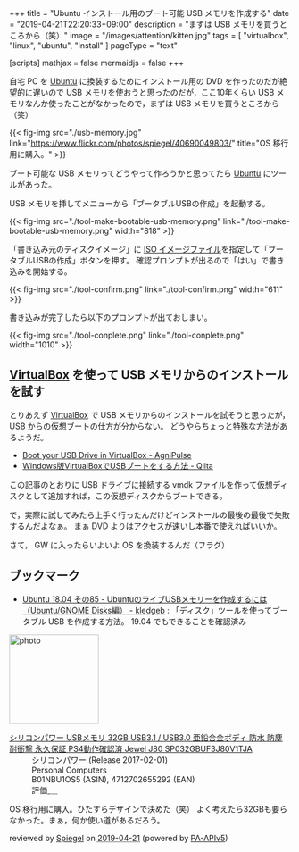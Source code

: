 +++
title = "Ubuntu インストール用のブート可能 USB メモリを作成する"
date = "2019-04-21T22:20:33+09:00"
description = "まずは USB メモリを買うところから（笑）"
image = "/images/attention/kitten.jpg"
tags = [ "virtualbox", "linux", "ubuntu", "install" ]
pageType = "text"

[scripts]
  mathjax = false
  mermaidjs = false
+++

自宅 PC を [Ubuntu] に換装するためにインストール用の DVD を作ったのだが絶望的に遅いので USB メモリを使おうと思ったのだが，ここ10年くらい USB メモリなんか使ったことがなかったので，まずは USB メモリを買うところから（笑）

{{< fig-img src="./usb-memory.jpg" link="https://www.flickr.com/photos/spiegel/40690049803/" title="OS 移行用に購入。" >}}

ブート可能な USB メモリってどうやって作ろうかと思ってたら [Ubuntu] にツールがあった。

USB メモリを挿してメニューから「ブータブルUSBの作成」を起動する。

{{< fig-img src="./tool-make-bootable-usb-memory.png" link="./tool-make-bootable-usb-memory.png" width="818" >}}

「書き込み元のディスクイメージ」に [ISO イメージファイル](http://www.ubuntulinux.jp/download/ja-remix "Ubuntu Desktop 日本語 Remixのダウンロード | Ubuntu Japanese Team")を指定して「ブータブルUSBの作成」ボタンを押す。
確認プロンプトが出るので「はい」で書き込みを開始する。

{{< fig-img src="./tool-confirm.png" link="./tool-confirm.png" width="611" >}}

書き込みが完了したら以下のプロンプトが出ておしまい。

{{< fig-img src="./tool-conplete.png" link="./tool-conplete.png" width="1010" >}}

## [VirtualBox] を使って USB メモリからのインストールを試す

とりあえず [VirtualBox] で USB メモリからのインストールを試そうと思ったが， USB からの仮想ブートの仕方が分からない。
どうやらちょっと特殊な方法があるようだ。

- [Boot your USB Drive in VirtualBox - AgniPulse](http://agnipulse.com/2009/07/boot-your-usb-drive-in-virtualbox/)
- [Windows版VirtualBoxでUSBブートをする方法 - Qiita](https://qiita.com/ta_b0_/items/6946f6e62b6a8c5bb4bc)

この記事のとおりに USB ドライブに接続する vmdk ファイルを作って仮想ディスクとして追加すれば，この仮想ディスクからブートできる。

で，実際に試してみたら上手く行ったんだけどインストールの最後の最後で失敗するんだよなぁ。
まぁ DVD よりはアクセスが速いし本番で使えればいいか。

さて， GW に入ったらいよいよ OS を換装するんだ（フラグ）

## ブックマーク

- [Ubuntu 18.04 その85 - UbuntuのライブUSBメモリーを作成するには（Ubuntu/GNOME Disks編） - kledgeb](https://kledgeb.blogspot.com/2018/04/ubuntu-1804-85-ubuntuusbubuntugnome.html) : 「ディスク」ツールを使ってブータブル USB を作成する方法。 19.04 でもできることを確認済み

[Ubuntu]: https://www.ubuntu.com/ "The leading operating system for PCs, IoT devices, servers and the cloud | Ubuntu"
[VirtualBox]: https://www.virtualbox.org/ "Oracle VM VirtualBox"

<div class="hreview">
  <div class="photo"><a class="item url" href="https://www.amazon.co.jp/dp/B01NBU1OS5?tag=baldandersinf-22&linkCode=ogi&th=1&psc=1"><img src="https://m.media-amazon.com/images/I/317fsDSqG8L._SL160_.jpg" width="160" alt="photo"></a></div>
  <dl class="fn">
    <dt><a href="https://www.amazon.co.jp/dp/B01NBU1OS5?tag=baldandersinf-22&linkCode=ogi&th=1&psc=1">シリコンパワー USBメモリ 32GB USB3.1 / USB3.0 亜鉛合金ボディ 防水 防塵 耐衝撃 永久保証 PS4動作確認済 Jewel J80 SP032GBUF3J80V1TJA</a></dt>
    <dd>シリコンパワー (Release 2017-02-01)</dd>
    <dd>Personal Computers</dd>
    <dd>B01NBU1OS5 (ASIN), 4712702655292 (EAN)</dd>
    <dd>評価<abbr class="rating fa-sm" title="4">&nbsp;<i class="fas fa-star"></i>&nbsp;<i class="fas fa-star"></i>&nbsp;<i class="fas fa-star"></i>&nbsp;<i class="fas fa-star"></i>&nbsp;<i class="far fa-star"></i></abbr></dd>
  </dl>
  <p class="description">OS 移行用に購入。ひたすらデザインで決めた（笑） よく考えたら32GBも要らなかった。まぁ，何か使い道があるだろう。</p>
  <p class="powered-by">reviewed by <a href='#maker' class='reviewer'>Spiegel</a> on <abbr class="dtreviewed" title="2019-04-21">2019-04-21</abbr> (powered by <a href="https://affiliate.amazon.co.jp/assoc_credentials/home">PA-APIv5</a>)</p>
</div>
